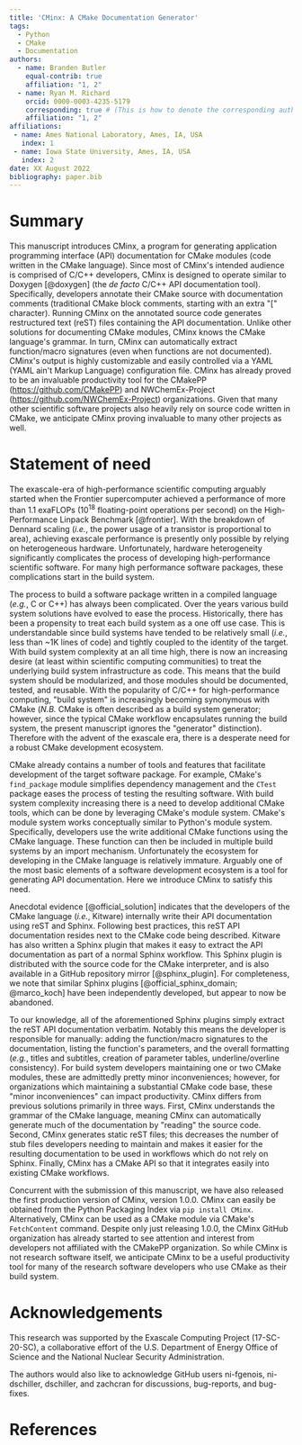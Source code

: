 ```yaml
---
title: 'CMinx: A CMake Documentation Generator'
tags:
  - Python
  - CMake
  - Documentation
authors:
  - name: Branden Butler
    equal-contrib: true
    affiliation: "1, 2"
  - name: Ryan M. Richard
    orcid: 0000-0003-4235-5179
    corresponding: true # (This is how to denote the corresponding author)
    affiliation: "1, 2"
affiliations:
 - name: Ames National Laboratory, Ames, IA, USA
   index: 1
 - name: Iowa State University, Ames, IA, USA
   index: 2
date: XX August 2022
bibliography: paper.bib
---
```


# Summary

This manuscript introduces CMinx, a program for generating
application programming interface (API) documentation for CMake modules
(code written in the CMake language). Since most of CMinx's intended audience
is comprised of C/C++ developers, CMinx is designed to operate similar to
Doxygen [@doxygen] (the *de facto* C/C++ API documentation tool).
Specifically, developers annotate their CMake source with documentation
comments (traditional CMake block comments, starting with an extra "["
character). Running CMinx on the annotated source code generates
restructured text (reST) files containing the API documentation. Unlike other
solutions for documenting CMake modules, CMinx knows the CMake language's
grammar. In turn, CMinx can automatically extract function/macro signatures
(even when functions are not documented). CMinx's output is highly customizable
and easily controlled via a YAML (YAML ain't Markup Language) configuration
file. CMinx has already proved to be an invaluable productivity tool for the
CMakePP (https://github.com/CMakePP) and NWChemEx-Project
(https://github.com/NWChemEx-Project) organizations. Given that many other
scientific software projects also heavily rely on source code written in CMake,
we anticipate CMinx proving invaluable to many other projects as well.

# Statement of need

The exascale-era of high-performance scientific computing arguably started when
the Frontier supercomputer achieved a performance of more than 1.1 exaFLOPs
(10$^{18}$ floating-point operations per second) on the High-Performance
Linpack Benchmark [@frontier]. With the breakdown of Dennard scaling
(*i.e.*, the power usage of a transistor is proportional to area),
achieving exascale performance is presently only possible by relying
on heterogeneous hardware. Unfortunately, hardware heterogeneity significantly
complicates the process of developing high-performance scientific software.
For many high performance software packages, these complications start in the
build system.

The process to build a software package written in a compiled language
(*e.g.*, C or C++) has always been complicated. Over the years various build
system solutions have evolved to ease the process. Historically, there
has been a propensity to treat each build system as a one off use case. This is
understandable since build systems have tended to be relatively small (*i.e.*,
less than ~1K lines of code) and tightly coupled to the identity of the target.
With build system complexity at an all time high, there is now an
increasing desire (at least within scientific computing communities) to treat
the underlying build system infrastructure as code. This means that the
build system should be modularized, and those modules should be documented,
tested, and reusable. With the popularity of C/C++ for high-performance
computing, "build system" is increasingly becoming synonymous with CMake
(*N.B.* CMake is often described as a build system generator; however, since
the typical CMake workflow encapsulates running the build system, the
present manuscript ignores the "generator" distinction). Therefore with the
advent of the exascale era, there is a desperate need for a robust CMake
development ecosystem.

CMake already contains a number of tools and features that facilitate
development of the target software package. For example, CMake's
`find_package` module simplifies dependency management and the `CTest` package
eases the process of testing the resulting software. With build system
complexity increasing there is a need to develop additional CMake tools, which
can be done by leveraging CMake's module system. CMake's module system works
conceptually similar to Python's module system. Specifically, developers use the
write additional CMake functions using the CMake language. These function can
then be included in multiple build systems by an import mechanism.
Unfortunately the ecosystem for developing in the CMake language is relatively
immature. Arguably one of the most basic elements of a software development ecosystem is a tool for generating API documentation. Here we introduce CMinx
to satisfy this need.

Anecdotal evidence [@official_solution] indicates that the developers of the
CMake language (*i.e.*, Kitware) internally write their API documentation
using reST and Sphinx. Following best practices, this reST API documentation
resides next to the CMake code being described. Kitware has also written a
Sphinx plugin that makes it easy to extract the API documentation as part of a
normal Sphinx workflow. This Sphinx plugin is distributed with the source code
for the CMake interpreter, and is also available in a GitHub repository mirror
[@sphinx_plugin]. For completeness, we note that similar Sphinx plugins
[@official_sphinx_domain; @marco_koch] have been independently developed, but
appear to now be abandoned.

To our knowledge, all of the aforementioned Sphinx plugins simply extract the
reST API documentation verbatim. Notably this means the
developer is responsible for manually: adding the function/macro signatures
to the documentation, listing the function's parameters, and the overall
formatting (*e.g.*, titles and subtitles, creation of parameter
tables, underline/overline consistency). For build system developers
maintaining one or two CMake modules, these are admittedly pretty minor
inconveniences; however, for organizations which maintaining a substantial
CMake code base, these "minor inconveniences" can impact productivity. CMinx
differs from previous solutions primarily in three ways. First, CMinx
understands the grammar of the CMake language, meaning CMinx can automatically
generate much of the documentation by "reading" the source code. Second, CMinx
generates static reST files; this decreases the number of stub files developers
needing to maintain and makes it easier for the resulting documentation to be
used in workflows which do not rely on Sphinx. Finally, CMinx has a CMake API
so that it integrates easily into existing CMake workflows.

Concurrent with the submission of this manuscript, we have also released the
first production version of CMinx, version 1.0.0. CMinx can easily be obtained
from the Python Packaging Index via `pip install CMinx`. Alternatively, CMinx
can be used as a CMake module via CMake's `FetchContent` command.
Despite only just releasing 1.0.0, the CMinx GitHub organization
has already started to see attention and interest from developers not
affiliated with the CMakePP organization. So while CMinx is not research
software itself, we anticipate CMinx to be a useful productivity tool for
many of the research software developers who use CMake as their build system.

# Acknowledgements

This research was supported by the Exascale Computing Project (17-SC-20-SC),
a collaborative effort of the U.S. Department of Energy Office of Science
and the National Nuclear Security Administration.

The authors would also like to acknowledge GitHub users ni-fgenois,
ni-dschiller, dschiller, and zachcran for discussions, bug-reports, and
bug-fixes.

# References
